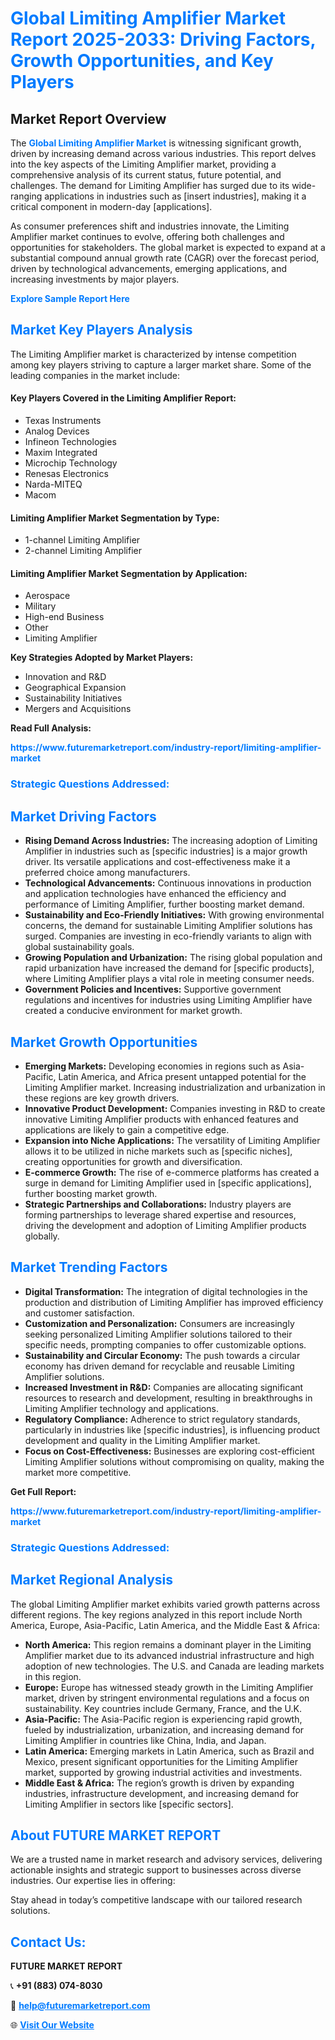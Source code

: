 <h1 style="color: #007BFF;">Global Limiting Amplifier Market Report 2025-2033: Driving Factors, Growth Opportunities, and Key Players</h1>

<section id="overview">
<h2>Market Report Overview</h2>
<p>The <a href="https://www.futuremarketreport.com/industry-report/limiting-amplifier-market" style="color: #007BFF; text-decoration: none;"><strong>Global Limiting Amplifier Market</strong></a> is witnessing significant growth, driven by increasing demand across various industries. This report delves into the key aspects of the Limiting Amplifier market, providing a comprehensive analysis of its current status, future potential, and challenges. The demand for Limiting Amplifier has surged due to its wide-ranging applications in industries such as [insert industries], making it a critical component in modern-day [applications].</p>
<p>As consumer preferences shift and industries innovate, the Limiting Amplifier market continues to evolve, offering both challenges and opportunities for stakeholders. The global market is expected to expand at a substantial compound annual growth rate (CAGR) over the forecast period, driven by technological advancements, emerging applications, and increasing investments by major players.</p>
</section>

<section id="overview">
<p><a href="https://www.futuremarketreport.com/request-sample/reportId=120616" style="color: #007BFF; text-decoration: none;"><strong>Explore Sample Report Here</strong></a></p>
</section>

<section id="key-players">
<h2 style="color: #007BFF;">Market Key Players Analysis</h2>
<p>The Limiting Amplifier market is characterized by intense competition among key players striving to capture a larger market share. Some of the leading companies in the market include:</p>
<h4>Key Players Covered in the Limiting Amplifier Report:</h4>
<ul><li>Texas Instruments</li><li>Analog Devices</li><li>Infineon Technologies</li><li>Maxim Integrated</li><li>Microchip Technology</li><li>Renesas Electronics</li><li>Narda-MITEQ</li><li>Macom</li></ul>
<h4>Limiting Amplifier Market Segmentation by Type:</h4>
<ul><li>1-channel Limiting Amplifier</li><li>2-channel Limiting Amplifier</li></ul>

<h4>Limiting Amplifier Market Segmentation by Application:</h4>
<ul><li>Aerospace</li><li>Military</li><li>High-end Business</li><li>Other</li><li>Limiting Amplifier</li></ul>
<p><strong>Key Strategies Adopted by Market Players:</strong></p>
<ul>
<li>Innovation and R&D</li>
<li>Geographical Expansion</li>
<li>Sustainability Initiatives</li>
<li>Mergers and Acquisitions</li>
</ul>
</section>

<section>
<p><strong>Read Full Analysis: </strong></p><a href="https://www.futuremarketreport.com/industry-report/limiting-amplifier-market" style="color: #007BFF; text-decoration: none;"><strong>https://www.futuremarketreport.com/industry-report/limiting-amplifier-market</strong></a>
<h3 style="color: #007BFF;">Strategic Questions Addressed:</h3>
</section>

<section id="driving-factors">
<h2 style="color: #007BFF;">Market Driving Factors</h2>
<ul>
<li><strong>Rising Demand Across Industries:</strong> The increasing adoption of Limiting Amplifier in industries such as [specific industries] is a major growth driver. Its versatile applications and cost-effectiveness make it a preferred choice among manufacturers.</li>
<li><strong>Technological Advancements:</strong> Continuous innovations in production and application technologies have enhanced the efficiency and performance of Limiting Amplifier, further boosting market demand.</li>
<li><strong>Sustainability and Eco-Friendly Initiatives:</strong> With growing environmental concerns, the demand for sustainable Limiting Amplifier solutions has surged. Companies are investing in eco-friendly variants to align with global sustainability goals.</li>
<li><strong>Growing Population and Urbanization:</strong> The rising global population and rapid urbanization have increased the demand for [specific products], where Limiting Amplifier plays a vital role in meeting consumer needs.</li>
<li><strong>Government Policies and Incentives:</strong> Supportive government regulations and incentives for industries using Limiting Amplifier have created a conducive environment for market growth.</li>
</ul>
</section>

<section id="growth-opportunities">
<h2 style="color: #007BFF;">Market Growth Opportunities</h2>
<ul>
<li><strong>Emerging Markets:</strong> Developing economies in regions such as Asia-Pacific, Latin America, and Africa present untapped potential for the Limiting Amplifier market. Increasing industrialization and urbanization in these regions are key growth drivers.</li>
<li><strong>Innovative Product Development:</strong> Companies investing in R&D to create innovative Limiting Amplifier products with enhanced features and applications are likely to gain a competitive edge.</li>
<li><strong>Expansion into Niche Applications:</strong> The versatility of Limiting Amplifier allows it to be utilized in niche markets such as [specific niches], creating opportunities for growth and diversification.</li>
<li><strong>E-commerce Growth:</strong> The rise of e-commerce platforms has created a surge in demand for Limiting Amplifier used in [specific applications], further boosting market growth.</li>
<li><strong>Strategic Partnerships and Collaborations:</strong> Industry players are forming partnerships to leverage shared expertise and resources, driving the development and adoption of Limiting Amplifier products globally.</li>
</ul>
</section>

<section id="trending-factors">
<h2 style="color: #007BFF;">Market Trending Factors</h2>
<ul>
<li><strong>Digital Transformation:</strong> The integration of digital technologies in the production and distribution of Limiting Amplifier has improved efficiency and customer satisfaction.</li>
<li><strong>Customization and Personalization:</strong> Consumers are increasingly seeking personalized Limiting Amplifier solutions tailored to their specific needs, prompting companies to offer customizable options.</li>
<li><strong>Sustainability and Circular Economy:</strong> The push towards a circular economy has driven demand for recyclable and reusable Limiting Amplifier solutions.</li>
<li><strong>Increased Investment in R&D:</strong> Companies are allocating significant resources to research and development, resulting in breakthroughs in Limiting Amplifier technology and applications.</li>
<li><strong>Regulatory Compliance:</strong> Adherence to strict regulatory standards, particularly in industries like [specific industries], is influencing product development and quality in the Limiting Amplifier market.</li>
<li><strong>Focus on Cost-Effectiveness:</strong> Businesses are exploring cost-efficient Limiting Amplifier solutions without compromising on quality, making the market more competitive.</li>
</ul>
</section>

<section>
<p><strong>Get Full Report: </strong></p><a href="https://www.futuremarketreport.com/industry-report/limiting-amplifier-market" style="color: #007BFF; text-decoration: none;"><strong>https://www.futuremarketreport.com/industry-report/limiting-amplifier-market</strong></a>
<h3 style="color: #007BFF;">Strategic Questions Addressed:</h3>
</section>


<section id="regional-analysis">
<h2 style="color: #007BFF;">Market Regional Analysis</h2>
<p>The global Limiting Amplifier market exhibits varied growth patterns across different regions. The key regions analyzed in this report include North America, Europe, Asia-Pacific, Latin America, and the Middle East & Africa:</p>
<ul>
<li><strong>North America:</strong> This region remains a dominant player in the Limiting Amplifier market due to its advanced industrial infrastructure and high adoption of new technologies. The U.S. and Canada are leading markets in this region.</li>
<li><strong>Europe:</strong> Europe has witnessed steady growth in the Limiting Amplifier market, driven by stringent environmental regulations and a focus on sustainability. Key countries include Germany, France, and the U.K.</li>
<li><strong>Asia-Pacific:</strong> The Asia-Pacific region is experiencing rapid growth, fueled by industrialization, urbanization, and increasing demand for Limiting Amplifier in countries like China, India, and Japan.</li>
<li><strong>Latin America:</strong> Emerging markets in Latin America, such as Brazil and Mexico, present significant opportunities for the Limiting Amplifier market, supported by growing industrial activities and investments.</li>
<li><strong>Middle East & Africa:</strong> The region’s growth is driven by expanding industries, infrastructure development, and increasing demand for Limiting Amplifier in sectors like [specific sectors].</li>
</ul>
</section>

<footer>
<h2 style="color: #007BFF;">About FUTURE MARKET REPORT</h2>
<p>We are a trusted name in market research and advisory services, delivering actionable insights and strategic support to businesses across diverse industries. Our expertise lies in offering:</p>

<p>Stay ahead in today’s competitive landscape with our tailored research solutions.</p>

<h2 style="color: #007BFF;">Contact Us:</h2>
<p><strong>FUTURE MARKET REPORT</strong></p>
<p>📞 <strong>+91 (883) 074-8030</strong></p>
<p>📧 <strong><a href="mailto:help@futuremarketreport.com" style="color: #007BFF;">help@futuremarketreport.com</a></strong></p>
<p>🌐 <strong><a href="https://www.futuremarketreport.com/" style="color: #007BFF;">Visit Our Website</a></strong></p>
</footer>